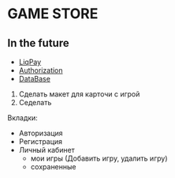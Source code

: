 # GAME STORE

## In the future

- [LiqPay](https://www.liqpay.ua/documentation/api/aquiring/widget/doc)
- [Authorization](https://www.passportjs.org/)
- [DataBase](https://www.mongodb.com/)

1. Сделать макет для карточи с игрой
1. Седелать

Вкладки:

- Авторизация
- Регистрация
- Личный кабинет
  - мои игры (Добавить игру, удалить игру)
  - сохраненные
